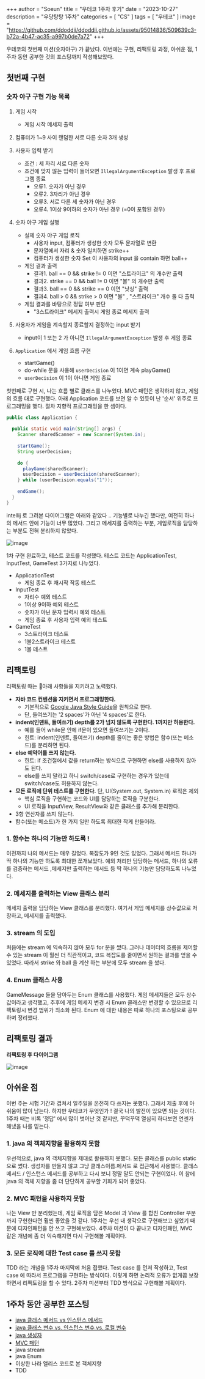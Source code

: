 +++
author = "Soeun"
title = "우테코 1주차 후기"
date = "2023-10-27"
description = "우당탕탕 1주차"
categories = [
    "CS"
]
tags = [
    "우테코"
]
image = "https://github.com/ddoddii/ddoddii.github.io/assets/95014836/509639c3-b72a-4b47-ac35-a997b0de7a72"
+++

우테코의 첫번째 미션(숫자야구) 가 끝났다. 이번에는 구현, 리팩토링 과정, 아쉬운 점, 1주차 동안 공부한 것의 포스팅까지 작성해보았다. 
## 첫번째 구현
### 숫자 야구 구현 기능 목록 
  
1. 게임 시작
   - 게임 시작 메세지 출력  
  
2. 컴퓨터가 1~9 사이 랜덤한 서로 다른 숫자 3개 생성
  
3. 사용자 입력 받기
   - 조건 : 세 자리 서로 다른 숫자  
   - 조건에 맞지 않는 입력이 들어오면 `IllegalArgumentException` 발생 후 프로그램 종료  
      - 오류1. 숫자가 아닌 경우  
      - 오류2. 3자리가 아닌 경우  
      - 오류3. 서로 다른 세 숫자가 아닌 경우  
      - 오류4. 1이상 9이하의 숫자가 아닌 경우 (=0이 포함된 경우)  
  
4. 숫자 야구 게임 실행
   - 실제 숫자 야구 게임 로직
      - 사용자 input, 컴퓨터가 생성한 숫자 모두 문자열로 변환  
      - 문자열에서 자리 & 숫자 일치하면 strike++  
      - 컴퓨터가 생성한 숫자 Set 이 사용자의 input 을 contain 하면 ball++  
   - 게임 결과 출력  
      - 결과1. ball == 0 && strike != 0 이면 "스트라이크" 의 개수만 출력  
      - 결과2. strike == 0 && ball != 0 이면 "볼" 의 개수만 출력  
      - 결과3. ball == 0 && strike == 0 이면 "낫싱" 출력  
      - 결과4. ball > 0 && strike > 0 이면 "볼" , "스트라이크" 개수 둘 다 출력  
   - 게임 결과를 바탕으로 정답 여부 판단  
      - "3스트라이크" 메세지 출력시 게임 종료 메세지 출력  
  
5. 사용자가 게임을 계속할지 종료할지 결정하는 input 받기
   - input이 1 또는 2 가 아니면 `IllegalArgumentException` 발생 후 게임 종료  
  
6. `Application` 에서 게임 흐름 구현  
   - startGame()  
   - do-while 문을 사용해 `userDecision` 이 1이면 계속 playGame()  
   - `userDecision` 이 1이 아니면 게임 종료

첫번째로 구현 시, 나는 흐름 별로 클래스를 나누었다. MVC 패턴은 생각하지 않고, 게임의 흐름 대로 구현했다. 아래 Application 코드를 보면 알 수 있듯이 난 '순서' 위주로 프로그래밍을 했다. 절차 지향적 프로그래밍을 한 셈이다. 

```java
public class Application {  
  
  public static void main(String[] args) {  
    Scanner sharedScanner = new Scanner(System.in);  
  
    startGame();  
    String userDecision;  
  
    do {  
      playGame(sharedScanner);  
      userDecision = userDecision(sharedScanner);  
    } while (userDecision.equals("1"));  
  
    endGame();  
  }  
}
```

intellij 로 그려본 다이어그램은 아래와 같았다 .. 기능별로 나누긴 했다만, 여전히 하나의 메서드 안에 기능이 너무 많았다. 그리고 메세지를 출력하는 부분, 게임로직을 담당하는 부분도 전혀 분리하지 않았다. 

![image](https://github.com/ddoddii/ddoddii.github.io/assets/95014836/42de71de-7c36-4c8b-9d53-3d92e6c54052)

1차 구현 완료하고, 테스트 코드를 작성했다. 테스트 코드는 ApplicationTest, InputTest, GameTest 3가지로 나누었다.

- ApplicationTest
	- 게임 종료 후 재시작 작동 테스트
- InputTest
	- 자리수 예외 테스트
	- 1이상 9이하 예외 테스트
	- 숫자가 아닌 문자 입력시 예외 테스트
	- 게임 종료 후 사용자 입력 예외 테스트 
- GameTest
	- 3스트라이크 테스트
	- 1볼2스트라이크 테스트
	- 1볼 테스트

## 리팩토링

리팩토링 때는 아래 사항들을 지키려고 노력했다.

- **자바 코드 컨벤션을 지키면서 프로그래밍한다.**
    - 기본적으로 [Google Java Style Guide](https://google.github.io/styleguide/javaguide.html)을 원칙으로 한다.
    - 단, 들여쓰기는 '2 spaces'가 아닌 '4 spaces'로 한다.
- **indent(인덴트, 들여쓰기) depth를 2가 넘지 않도록 구현한다. 1까지만 허용한다.**
    - 예를 들어 while문 안에 if문이 있으면 들여쓰기는 2이다.
    - 힌트: indent(인덴트, 들여쓰기) depth를 줄이는 좋은 방법은 함수(또는 메소드)를 분리하면 된다.
- **else 예약어를 쓰지 않는다.**
    - 힌트: if 조건절에서 값을 return하는 방식으로 구현하면 else를 사용하지 않아도 된다.
    - else를 쓰지 말라고 하니 switch/case로 구현하는 경우가 있는데 switch/case도 허용하지 않는다.
- **모든 로직에 단위 테스트를 구현한다.** 단, UI(System.out, System.in) 로직은 제외
    - 핵심 로직을 구현하는 코드와 UI를 담당하는 로직을 구분한다.
    - UI 로직을 InputView, ResultView와 같은 클래스를 추가해 분리한다.
- 3항 연산자를 쓰지 않는다.
- 함수(또는 메소드)가 한 가지 일만 하도록 최대한 작게 만들어라.

### 1. 함수는 하나의 기능만 하도록 ! 
이전까지 나의 메서드는 매우 길었다. 복잡도가 9인 것도 있었다. 그래서 메서드 하나가 딱 하나의 기능만 하도록 최대한 쪼개보았다. 예외 처리만 담당하는 메서드, 하나의 오류를 검증하는 메서드 ,메세지만 출력하는 메서드 등 딱 하나의 기능만 담당하도록 나누었다. 

### 2. 메세지를 출력하는 View 클래스 분리
메세지 출력을 담당하는 View 클래스를 분리했다. 여기서 게임 메세지를 상수값으로 저장하고, 메세지를 출력했다. 

### 3. stream 의 도입
처음에는 stream 에 익숙하지 않아 모두 for 문을 썼다. 그러나 데이터의 흐름을 제어할 수 있는 stream 이 훨씬 더 직관적이고, 코드 복잡도를 줄이면서 원하는 결과를 얻을 수 있었다. 따라서 strike 와 ball 을 계산 하는 부분에 모두 stream 을 썼다. 

### 4. Enum 클래스 사용
GameMessage 들을 담아두는 Enum 클래스를 사용했다. 게임 메세지들은 모두 상수값이라고 생각했고, 추후에 게임 메세지 변경 시 Enum 클래스만 변경할 수 있으므로 리팩토링시 변경 범위가 최소화 된다. Enum 에 대한 내용은 따로 하나의 포스팅으로 공부하며 정리했다. 


## 리팩토링 결과

**리팩토링 후 다이어그램**

![image](https://github.com/ddoddii/ddoddii.github.io/assets/95014836/5826baf3-c3f8-47d2-84de-9acced045cae)



## 아쉬운 점

이번 주는 시험 기간과 겹쳐서 일주일을 온전히 다 쓰지는 못했다. 그래서 제출 후에 아쉬움이 많이 남는다. 하지만 우테코가 무엇인가 ! 결국 나의 발전이 있으면 되는 것이다. 1주차 때는 비록 '정답' 에서 많이 벗어난 것 같지만, 꾸덕꾸덕 열심히 하다보면 언젠가 해냈을 나를 믿는다. 
### 1. java 의 객체지향을 활용하지 못함 

 우선적으로, java 의 객체지향을 제대로 활용하지 못했다. 모든 클래스를 public static 으로 썼다. 생성자를 만들지 않고 그냥 클래스이름.메서드 로 접근해서 사용했다. 클래스 메서드 / 인스턴스 메서드를 공부하고 다시 보니 정말 말도 안되는 구현이었다. 이 참에 java 의 객체 지향을 좀 더 단단하게 공부할 기회가 되어 좋았다. 

### 2. MVC 패턴을 사용하지 못함 
나는 View 만 분리했는데, 게임 로직을 담은 Model 과 View 를 합친 Controller 부분까지 구현한다면 훨씬 좋았을 것 같다. 1주차는 우선 내 생각으로 구현해보고 싶었기 때문에 디자인패턴을 안 쓰고 구현해보았다. 4주차 미션이 다 끝나고 디자인패턴, MVC 같은 개념에 좀 더 익숙해지면 다시 구현해볼 계획이다. 

### 3. 모든 로직에 대한 Test case 를 쓰지 못함
TDD 라는 개념을 1주차 마지막에 처음 접했다. Test case 를 먼저 작성하고, Test case 에 따라서 프로그램을 구현하는 방식이다. 이렇게 하면 논리적 오류가 없게끔 보장하면서 리팩토링을 할 수 있다. 2주차 미션부터 TDD 방식으로 구현해볼 계획이다. 


## 1주차 동안 공부한 포스팅

- [java 클래스 메서드 vs 인스턴스 메서드](https://ddoddii.github.io/java-%ED%81%B4%EB%9E%98%EC%8A%A4-%EB%A9%94%EC%84%9C%EB%93%9C-vs.-%EC%9D%B8%EC%8A%A4%ED%84%B4%EC%8A%A4-%EB%A9%94%EC%84%9C%EB%93%9C/)
- [java 클래스 변수 vs. 인스턴스 변수 vs. 로컬 변수](https://ddoddii.github.io/java-%ED%81%B4%EB%9E%98%EC%8A%A4-%EB%B3%80%EC%88%98-vs.-%EC%9D%B8%EC%8A%A4%ED%84%B4%EC%8A%A4-%EB%B3%80%EC%88%98-vs.-%EB%A1%9C%EC%BB%AC-%EB%B3%80%EC%88%98/)
- [java 생성자](https://ddoddii.github.io/java-%EC%83%9D%EC%84%B1%EC%9E%90constructor/)
- [MVC 패턴](https://ddoddii.github.io/mvc-%ED%8C%A8%ED%84%B4%EA%B3%BC-mvc-%ED%8C%A8%ED%84%B4%EC%9D%84-%EC%A7%80%ED%82%A4%EA%B8%B0-%EC%9C%84%ED%95%9C-%EA%B7%9C%EC%B9%99%EB%93%A4/)
- java stream
- java Enum
- 이상한 나라 앨리스 코드로 본 객체지향
- TDD